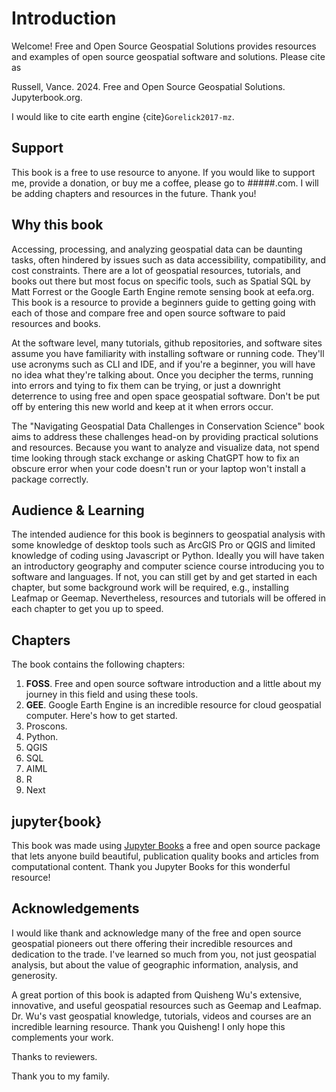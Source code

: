 # Introduction
Welcome! Free and Open Source Geospatial Solutions provides resources and examples of open source geospatial software and solutions. Please cite as 

Russell, Vance. 2024. Free and Open Source Geospatial Solutions. Jupyterbook.org.

I would like to cite earth engine {cite}`Gorelick2017-mz`.

## Support
This book is a free to use resource to anyone. If you would like to support me, provide a donation, or buy me a coffee, please go to #####.com. I will be adding chapters and resources in the future. Thank you!

## Why this book
Accessing, processing, and analyzing geospatial data can be daunting tasks, often hindered by issues such as data accessibility, compatibility, and cost constraints. There are a lot of geospatial resources, tutorials, and books out there but most focus on specific tools, such as Spatial SQL by Matt Forrest or the Google Earth Engine remote sensing book at eefa.org. This book is a resource to provide a beginners guide to getting going with each of those and compare free and open source software to paid resources and books.

At the software level, many tutorials, github repositories, and software sites assume you have familiarity with installing software or running code. They'll use acronyms such as CLI and IDE, and if you're a beginner, you will have no idea what they're talking about. Once you decipher the terms, running into errors and tying to fix them can be trying, or just a downright deterrence to using free and open space geospatial software. Don't be put off by entering this new world and keep at it when errors occur.

The "Navigating Geospatial Data Challenges in Conservation Science" book aims to address these challenges head-on by providing practical solutions and resources. Because you want to analyze and visualize data, not spend time looking through stack exchange or asking ChatGPT how to fix an obscure error when your code doesn't run or your laptop won't install a package correctly.

## Audience & Learning
The intended audience for this book is beginners to geospatial analysis with some knowledge of desktop tools such as ArcGIS Pro or QGIS and limited knowledge of coding using Javascript or Python. Ideally you will have taken an introductory geography and computer science course introducing you to software and languages. If not, you can still get by and get started in each chapter, but some background work will be required, e.g., installing Leafmap or Geemap. Nevertheless, resources and tutorials will be offered in each chapter to get you up to speed.

## Chapters
The book contains the following chapters:

1. **FOSS**. Free and open source software introduction and a little about my journey in this field and using these tools.
2. **GEE**. Google Earth Engine is an incredible resource for cloud geospatial computer. Here's how to get started.
3. Proscons.
4. Python.
5. QGIS
6. SQL
7. AIML
8. R
9. Next

## jupyter{book}
This book was made using [Jupyter Books](https://jupyterbook.org/) a free and open source package that lets anyone build beautiful, publication quality books and articles from computational content. Thank you Jupyter Books for this wonderful resource!

## Acknowledgements
I would like thank and acknowledge many of the free and open source geospatial pioneers out there offering their incredible resources and dedication to the trade. I've learned so much from you, not just geospatial analysis, but about the value of geographic information, analysis, and generosity.

A great portion of this book is adapted from Quisheng Wu's extensive, innovative, and useful geospatial resources such as Geemap and Leafmap. Dr. Wu's vast geospatial knowledge, tutorials, videos and courses are an incredible learning resource. Thank you Quisheng! I only hope this complements your work.

Thanks to reviewers.

Thank you to my family.

```{tableofcontents}
```
